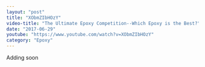 ```yaml
---
layout: "post"
title: "XObmZIbHOzY"
video-title: "The Ultimate Epoxy Competition--Which Epoxy is the Best?"
date: "2017-06-29"
youtube: "https://www.youtube.com/watch?v=XObmZIbHOzY"
category: "Epoxy"
---
```

<div class="space-y-1"><p class="text-gray-400">Adding soon</p></div>